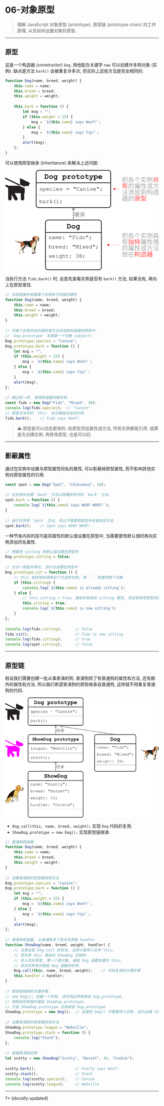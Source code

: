 # 06-对象原型

> 理解 JavaScript 对象原型 (prototype), 原型链 (prototype chain) 的工作原理, 以及如何设置对象的原型.

---

## 原型

这是一个构造器 (constructor) `Dog`. 用他配合关键字 `new` 可以创建许多狗对象 (实例). 缺点是方法 `bark()` 会被重复许多次, 但实际上这些方法是完全相同的.

```js
function Dog(name, breed, weight) {
    this.name = name;
    this.breed = breed;
    this.weight = weight;

    this.bark = function () {
        let msg = "";
        if (this.weight > 25) {
            msg = `${this.name} says Woof!`;
        } else {
            msg = `${this.name} says Yip!`;
        }
        alert(msg);
    };
}
```

可以使用原型继承 (inheritance) 来解决上述问题:

![](../_assets/_images/prototype.svg ':size=400')

当执行方法 `fido.bark()` 时, 会首先查看实例是否有 `bark()` 方法, 如果没有, 再向上在原型里找.

```js
// 在构造器中放置每个实例有不同值的属性
function Dog(name, breed, weight) {
    this.name = name;
    this.breed = breed;
    this.weight = weight;
}

// 将每个实例共有的属性或方法添加到构造器的原型中.
// `Dog.prototype` 本质是一个对象 (object).
Dog.prototype.species = "Canine";
Dog.prototype.bark = function () {
    let msg = "";
    if (this.weight > 25) {
        msg = `${this.name} says Woof!`;
    } else {
        msg = `${this.name} says Yip!`;
    }
    alert(msg);
};

// 跟之前一样, 使用构造器创建实例.
const fido = new Dog("Fido", "Mixed", 38);
console.log(fido.species);  // "Canine"
// 原型方法中的 `this` 会正确指向当前实例.
fido.bark();    // Fido says Woof!
```

> ⚠️ 原型是可以动态更改的. 给原型添加属性或方法, 所有实例都能引用. 就算是先创建实例, 再修改原型, 也是可以的.

---

## 影蔽属性

通过在实例中设置与原型属性同名的属性, 可以影蔽掉原型属性, 而不影响其他实例对原型属性的引用.

```js
const spot = new Dog("Spot", "Chihuahua", 10);

// 在实例中设置 `bark` 方法以隐藏原型中的 `bark` 方法.
spot.bark = function () {
    console.log(`${this.name} says WOOF WOOF!`);
}

// 由于实例有 `bark` 方法, 所以不需要到原型中去查找该方法.
spot.bark();    // Spot says WOOF WOOF!
```

一种节省内存的技巧是将属性的默认值设置在原型中, 当需要更改默认值时再向实例添加同名属性.

```js
// 把属性 sitting 的默认值设置在原型中
Dog.prototype.sitting = false;

// 方法一般是共享的, 所以也设置在原型中
Dog.prototype.sit = function () {
    // this 始终指向调用这个方法的实例, 即 `.` 前面的那个对象
    if (this.sitting) {
        console.log(`${this.name} is already sitting`);
    } else {
        // this.sitting = true; 是给实例添加 sitting 属性, 而没有修改原型的属性
        this.sitting = true;
        console.log(`${this.name} is now sitting`);
    }
};

console.log(fido.sitting);      // false
fido.sit();                     // Fido is now sitting
console.log(fido.sitting);      // true
console.log(spot.sitting);      // false
```

---

## 原型链

假设我们需要创建一批从事表演的狗. 表演狗除了有普通狗的属性和方法, 还有额外的属性和方法. 所以我们希望表演狗的原型继承自普通狗, 这样就不用重复普通狗的代码.

![原型链图解](../_assets/_images/prototype%20chain.svg ':size=600')

- `Dog.call(this, name, breed, weight);` 实现 `Dog` 代码的复用.
- `ShowDog.prototype = new Dog();` 实现原型链继承.

```js
// 普通狗构造器
function Dog(name, breed, weight) {
    this.name = name;
    this.breed = breed;
    this.weight = weight;
}

// 设置普通狗的原型属性和方法
Dog.prototype.species = "Canine";
Dog.prototype.bark = function () {
    let msg = "";
    if (this.weight > 25) {
        msg = `${this.name} says Woof!`;
    } else {
        msg = `${this.name} says Yip!`;
    }
    alert(msg);
};

// 表演狗构造器, 比普通狗多了驯犬员参数 handler
function ShowDog(name, breed, weight, handler) {
    // 注意这里 Dog.call 的写法, 这样才能传入实参 this,
    // 而实参 this 是指向 ShowDog 实例的.
    // 传入的实参里, 第一个是对象, 赋给 Dog 函数体里的 this,
    // 其余实参依次赋给 Dog 函数的形参.
    Dog.call(this, name, breed, weight);    // 代码复用的关键步骤
    this.handler = handler;
}

// 原型链继承的关键步骤.
// new Dog(); 创建一个实例, 该实例必然继承自 Dog.prototype,
// 再把该实例指针赋给 ShowDog.prototype,
// 于是 ShowDog.prototype 也继承自 Dog.prototype
ShowDog.prototype = new Dog();  // 这里的 Dog() 不需要传入实参, 因为会被 ShowDog 实例影蔽掉

// 设置表演狗的原型属性和方法
ShowDog.prototype.league = "Webville";
ShowDog.prototype.stack = function () {
    console.log("Stack");
};

// 新建表演狗实例
let scotty = new ShowDog("Scotty", "Basset", 45, "Cookie");

scotty.bark();                  // Scotty says Woof!
scotty.stack();                 // Stack
console.log(scotty.species);    // Canine
console.log(scotty.league);     // Webville
```



---

?> {docsify-updated}